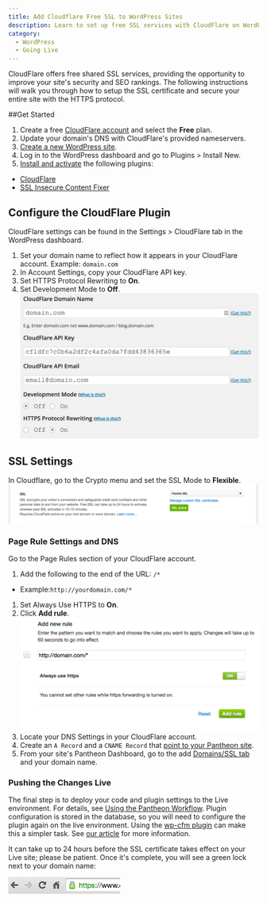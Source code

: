 ```yaml
---
title: Add Cloudflare Free SSL to WordPress Sites
description: Learn to set up free SSL services with CloudFlare on WordPress sites.
category:
  - WordPress
  - Going Live
---
```

CloudFlare offers free shared SSL services, providing the opportunity to improve your site's security and SEO rankings. The following instructions will walk you through how to setup the SSL certificate and secure your entire site with the HTTPS protocol.

##Get Started

1. Create a free [CloudFlare account](https://www.cloudflare.com/sign-up) and select the **Free** plan.
1. Update your domain's DNS with CloudFlare's provided nameservers.
1. [Create a new WordPress site](/docs/articles/wordpress/starting-wordpress-site/).
1. Log in to the WordPress dashboard and go to Plugins > Install New.
1. [Install and activate](/docs/articles/sites/code/more-ways-of-managing-code-in-sftp-mode/#using-wp-admin-to-manage-plugins-and-themes) the following plugins:
 - [CloudFlare](https://wordpress.org/plugins/cloudflare/)
 - [SSL Insecure Content Fixer](https://wordpress.org/plugins/ssl-insecure-content-fixer/)

## Configure the CloudFlare Plugin

CloudFlare settings can be found in the Settings > CloudFlare tab in the WordPress dashboard.

1. Set your domain name to reflect how it appears in your CloudFlare account. Example: `domain.com`
1. In Account Settings, copy your CloudFlare API key.
1. Set HTTPS Protocol Rewriting to **On**.
1. Set Development Mode to **Off**.
![CloudFlare Settings](/source/docs/assets/images/cloudflare-settings.png)
## SSL Settings
In Cloudflare, go to the Crypto menu and set the SSL Mode to **Flexible**.
![CloudFlare Flex SSL](/source/docs/assets/images/cloudflare-flexible-ssl.png)
### Page Rule Settings and DNS
Go to the Page Rules section of your CloudFlare account.

1. Add the following to the end of the URL: `/*`
 - Example:`http://yourdomain.com/*`
1. Set Always Use HTTPS to **On**.
1. Click **Add rule**.
 ![CloudFlare Rules](/source/docs/assets/images/cloudflare-page-rules.png)
1. Locate your DNS Settings in your CloudFlare account.
1. Create an `A Record` and a `CNAME Record` that [point to your Pantheon site](/docs/articles/sites/domains/dns-records-for-directing-your-domain-to-your-pantheon-site/#pantheon-dns-records-for-http-sites).
1. From your site's Pantheon Dashboard, go to the add [Domains/SSL tab](/docs/articles/sites/domains/dns-records-for-directing-your-domain-to-your-pantheon-site/#pantheon-dns-records-for-http-sites) and your domain name.

### Pushing the Changes Live

The final step is to deploy your code and plugin settings to the Live environment. For details, see [Using the Pantheon Workflow](/docs/articles/sites/code/using-the-pantheon-workflow/). Plugin configuration is stored in the database, so you will need to configure the plugin again on the live environment. Using the [wp-cfm plugin](https://github.com/forumone/wp-cfm) can make this a simpler task. See [our article](/docs/articles/wordpress/wordpress-configuration-management-wp-cfm/) for more information.

It can take up to 24 hours before the SSL certificate takes effect on your Live site; please be patient. Once it's complete, you will see a green lock next to your domain name:

![Green lock](/source/docs/assets/images/cloudflare-green-bar.png)
